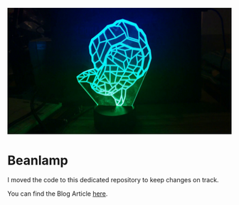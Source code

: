 ![BEANLAMP](static/beanlamp_title.jpg)
# Beanlamp
I moved the code to this dedicated repository to keep changes on track.

You can find the Blog Article [here](https://keyboardinterrupt.org/hacking-rocketbeans-lamp-with-esp32-to-show-current-show-type/).